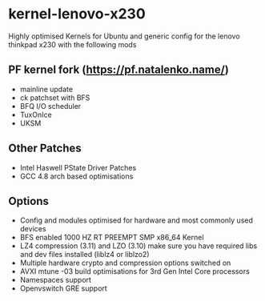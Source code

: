 kernel-lenovo-x230
==================

Highly optimised Kernels for Ubuntu and generic config for the lenovo thinkpad x230 with the following mods 

PF kernel fork (https://pf.natalenko.name/) 
-------------------------------------------
* mainline update 
* ck patchset with BFS 
* BFQ I/O scheduler 
* TuxOnIce 
* UKSM 

Other Patches
-------------
* Intel Haswell PState Driver Patches 
* GCC 4.8 arch based optimisations 

Options
-------
* Config and modules optimised for hardware and most commonly used devices 
* BFS enabled 1000 HZ RT PREEMPT SMP x86_64 Kernel 
* LZ4 compression (3.11) and LZO (3.10) make sure you have required libs and dev files installed (liblz4 or liblzo2)
* Multiple hardware crypto and compression options switched on 
* AVXI mtune -03 build optimisations for 3rd Gen Intel Core processors 
* Namespaces support 
* Openvswitch GRE support 

